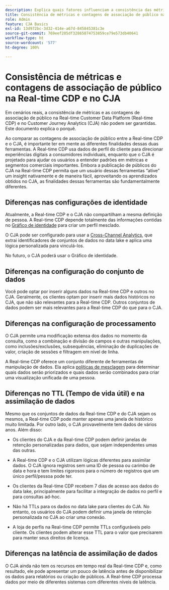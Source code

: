 ```yaml
---
description: Explica quais fatores influenciam a consistência das métricas e as contagens de associação de público na Real-time Customer Data Platform (Real-time CDP) e no CJA.
title: Consistência de métricas e contagens de associação de público na Real-time CDP e no CJA
role: Admin
feature: CJA Basics
exl-id: 13d972bc-3d32-414e-a67d-845845381c3e
source-git-commit: 769eef205df32865874753859ce79e573db40641
workflow-type: ht
source-wordcount: '577'
ht-degree: 100%

---
```



# Consistência de métricas e contagens de associação de público na Real-time CDP e no CJA

Em cenários reais, a consistência de métricas e as contagens de associação de público na Real-time Customer Data Platform (Real-time CDP) e no Customer Journey Analytics (CJA) não podem ser garantidas. Este documento explica o porquê.

Ao comparar as contagens de associação de público entre a Real-time CDP e o CJA, é importante ter em mente as diferentes finalidades dessas duas ferramentas. A Real-time CDP usa dados de perfil do cliente para direcionar experiências digitais a consumidores individuais, enquanto que o CJA é projetado para ajudar os usuários a entender padrões em métricas e segmentos comerciais importantes. Embora a publicação de públicos do CJA na Real-time CDP permita que um usuário dessas ferramentas “ative” um insight nativamente e de maneira fácil, aproveitando os aprendizados obtidos no CJA, as finalidades dessas ferramentas são fundamentalmente diferentes.

## Diferenças nas configurações de identidade

Atualmente, a Real-time CDP e o CJA não compartilham a mesma definição de pessoa. A Real-time CDP depende totalmente das informações contidas no [Gráfico de identidade](https://experienceleague.adobe.com/docs/platform-learn/tutorials/identities/understanding-identity-and-identity-graphs.html?lang=pt-BR) para criar um perfil mesclado.

O CJA pode ser configurado para usar a [Cross-Channel Analytics](/help/connections/cca/overview.md), que extrai identificadores de conjuntos de dados no data lake e aplica uma lógica personalizada para vinculá-los.

No futuro, o CJA poderá usar o Gráfico de identidade.

## Diferenças na configuração do conjunto de dados

Você pode optar por inserir alguns dados na Real-time CDP e outros no CJA. Geralmente, os clientes optam por inserir mais dados históricos no CJA, que não são relevantes para a Real-time CDP. Outros conjuntos de dados podem ser mais relevantes para a Real-time CDP do que para o CJA.

## Diferenças na configuração de processamento

O CJA permite uma modificação extensa dos dados no momento da consulta, como a combinação e divisão de campos e outras manipulações, como inclusões/exclusões, subsequências, eliminação de duplicações de valor, criação de sessões e filtragem em nível de linha.

A Real-time CDP oferece um conjunto diferente de ferramentas de manipulação de dados. Ela aplica [políticas de mesclagem](https://experienceleague.adobe.com/docs/experience-platform/profile/merge-policies/overview.html?lang=pt-BR) para determinar quais dados serão priorizados e quais dados serão combinados para criar uma visualização unificada de uma pessoa.

## Diferenças no TTL (Tempo de vida útil) e na assimilação de dados

Mesmo que os conjuntos de dados da Real-time CDP e do CJA sejam os mesmos, a Real-time CDP pode manter apenas uma janela de histórico muito limitada. Por outro lado, o CJA provavelmente tem dados de vários anos. Além disso:

* Os clientes do CJA e da Real-time CDP podem definir janelas de retenção personalizadas para dados, que sejam independentes umas das outras.

* A Real-time CDP e o CJA utilizam lógicas diferentes para assimilar dados. O CJA ignora registros sem uma ID de pessoa ou carimbo de data e hora e tem limites rigorosos para o número de registros que um único perfil/pessoa pode ter.

* Os clientes da Real-time CDP recebem 7 dias de acesso aos dados do data lake, principalmente para facilitar a integração de dados no perfil e para consultas ad-hoc.

* Não há TTLs para os dados no data lake para clientes do CJA. No entanto, os usuários do CJA podem definir uma janela de retenção personalizada no CJA ao criar uma conexão.

* A loja de perfis na Real-time CDP permite TTLs configuráveis pelo cliente. Os clientes podem alterar esse TTL para o valor que precisarem para manter seus direitos de licença.

## Diferenças na latência de assimilação de dados

O CJA ainda não tem os recursos em tempo real da Real-time CDP e, como resultado, ele pode apresentar um pouco de latência antes de disponibilizar os dados para relatórios ou criação de públicos. A Real-time CDP processa dados por meio de diferentes sistemas com diferentes níveis de latência.
